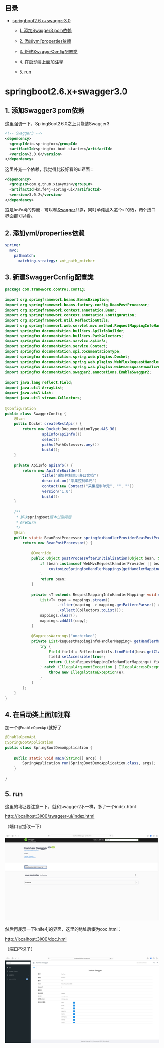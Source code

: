 ## 目录

*   [springboot2.6.x+swagger3.0](#springboot26xswagger30)

    *   [1. 添加Swagger3 pom依赖](#1-添加swagger3-pom依赖)

    *   [2. 添加yml/properties依赖](#2-添加ymlproperties依赖)

    *   [3. 新建SwaggerConfig配置类](#3-新建swaggerconfig配置类)

    *   [4. 在启动类上面加注释](#4-在启动类上面加注释)

    *   [5. run](#5-run)

# springboot2.6.x+swagger3.0

## 1. 添加Swagger3 pom依赖

这里强调一下，SpringBoot2.6.0之上只能装Swagger3

```xml
<!-- Swagger3 -->
<dependency>
  <groupId>io.springfox</groupId>
  <artifactId>springfox-boot-starter</artifactId>
  <version>3.0.0</version>
</dependency>

```

这里补充一个依赖，我觉得比较好看的ui界面：

```xml
<dependency>
  <groupId>com.github.xiaoymin</groupId>
  <artifactId>knife4j-spring-ui</artifactId>
  <version>3.0.2</version>
</dependency>

```

这是knife4j的界面，可以和[Swagger](https://so.csdn.net/so/search?q=Swagger\&spm=1001.2101.3001.7020 "Swagger")共存，同时单纯加入这个ui的话，两个接口界面都可以看。

## 2. 添加yml/properties依赖

```yaml
spring:
  mvc:
    pathmatch:
      matching-strategy: ant_path_matcher

```

## 3. 新建SwaggerConfig配置类

```java
package com.framework.control.config;

import org.springframework.beans.BeansException;
import org.springframework.beans.factory.config.BeanPostProcessor;
import org.springframework.context.annotation.Bean;
import org.springframework.context.annotation.Configuration;
import org.springframework.util.ReflectionUtils;
import org.springframework.web.servlet.mvc.method.RequestMappingInfoHandlerMapping;
import springfox.documentation.builders.ApiInfoBuilder;
import springfox.documentation.builders.PathSelectors;
import springfox.documentation.service.ApiInfo;
import springfox.documentation.service.Contact;
import springfox.documentation.spi.DocumentationType;
import springfox.documentation.spring.web.plugins.Docket;
import springfox.documentation.spring.web.plugins.WebFluxRequestHandlerProvider;
import springfox.documentation.spring.web.plugins.WebMvcRequestHandlerProvider;
import springfox.documentation.swagger2.annotations.EnableSwagger2;

import java.lang.reflect.Field;
import java.util.ArrayList;
import java.util.List;
import java.util.stream.Collectors;

@Configuration
public class SwaggerConfig {
    @Bean
    public Docket createRestApi() {
        return new Docket(DocumentationType.OAS_30)
                .apiInfo(apiInfo())
                .select()
                .paths(PathSelectors.any())
                .build();
    }

    private ApiInfo apiInfo() {
        return new ApiInfoBuilder()
                .title("采集控制单元接口文档")
                .description("采集控制单元")
                .contact(new Contact("采集控制单元", "", ""))
                .version("1.0")
                .build();
    }

    /**
     * 解决springboot版本过高问题
     * @return
     */
    @Bean
    public static BeanPostProcessor springfoxHandlerProviderBeanPostProcessor() {
        return new BeanPostProcessor() {

            @Override
            public Object postProcessAfterInitialization(Object bean, String beanName) throws BeansException {
                if (bean instanceof WebMvcRequestHandlerProvider || bean instanceof WebFluxRequestHandlerProvider) {
                    customizeSpringfoxHandlerMappings(getHandlerMappings(bean));
                }
                return bean;
            }

            private <T extends RequestMappingInfoHandlerMapping> void customizeSpringfoxHandlerMappings(List<T> mappings) {
                List<T> copy = mappings.stream()
                        .filter(mapping -> mapping.getPatternParser() == null)
                        .collect(Collectors.toList());
                mappings.clear();
                mappings.addAll(copy);
            }

            @SuppressWarnings("unchecked")
            private List<RequestMappingInfoHandlerMapping> getHandlerMappings(Object bean) {
                try {
                    Field field = ReflectionUtils.findField(bean.getClass(), "handlerMappings");
                    field.setAccessible(true);
                    return (List<RequestMappingInfoHandlerMapping>) field.get(bean);
                } catch (IllegalArgumentException | IllegalAccessException e) {
                    throw new IllegalStateException(e);
                }
            }
        };
    }
}

```

## 4. 在启动类上面加注释

加一个`@EnableOpenApi`就好了

```java
@EnableOpenApi
@SpringBootApplication
public class SpringBootDemoApplication {

    public static void main(String[] args) {
        SpringApplication.run(SpringBootDemoApplication.class, args);
    }

}

```

## 5. run

这里的地址要注意一下，就和swagger2不一样，多了一个index.html

[http://localhost:3000/swagger-ui/index.html](http://localhost:3000/swagger-ui/index.html "http://localhost:3000/swagger-ui/index.html")

（端口自觉改一下）

![](image/image_tqsMhXfoll.png)

然后再展示一下knife4j的界面，这里的地址后缀为doc.html：

[http://localhost:3000/doc.html](http://localhost:3000/doc.html "http://localhost:3000/doc.html")

（端口不说了）

![](image/image_UKXsX6W1pu.png)
